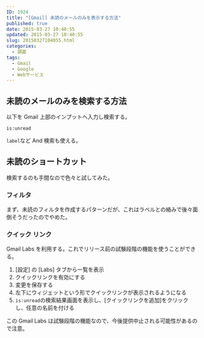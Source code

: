 ```yaml
---
ID: 1924
title: "[Gmail] 未読のメールのみを表示する方法"
published: true
date: 2015-03-27 10:40:55
updated: 2015-03-27 10:40:55
slug: 20150327104055.html
categories:
  - 調査
tags:
  - Gmail
  - Google
  - Webサービス
---
```


<!--more-->

## 未読のメールのみを検索する方法

以下を Gmail 上部のインプットへ入力し検索する。

```
is:unread
```

`label`など And 検索も使える。

## 未読のショートカット

検索するのも手間なので色々と試してみた。

### フィルタ

まず、未読のフィルタを作成するパターンだが、これはラベルとの絡みで後々面倒そうだったのでやめた。

### クイック リンク

Gmail Labs を利用する。これでリリース前の試験段階の機能を使うことができる。

<ol>
 <li>[設定] の [Labs] タブから一覧を表示</li>
 <li>クイックリンクを有効にする</li>
 <li>変更を保存する</li>
 <li>左下にウィジェットという形でクイックリンクが表示されるようになる</li>
 <li><code>is:unread</code>の検索結果画面を表示し、[クイックリンクを追加]をクリックし、任意の名前を付ける</li>
</ol>

この Gmail Labs は試験段階の機能なので、今後提供中止される可能性があるので注意。
